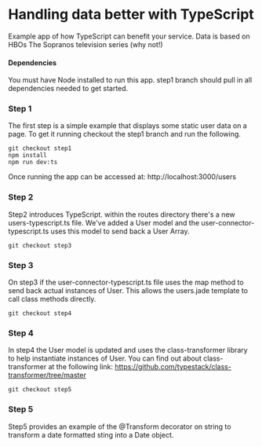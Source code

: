 # Handling data better with TypeScript

Example app of how TypeScript can benefit your service. Data is based on HBOs The Sopranos television series (why not!)

#### Dependencies

You must have Node installed to run this app. step1 branch should pull in all dependencies needed to get started.


### Step 1

The first step is a simple example that displays some static user data on a page. To get it running checkout the step1 branch and run the following.

```
git checkout step1
npm install
npm run dev:ts
```

Once running the app can be accessed at:
http://localhost:3000/users

### Step 2

Step2 introduces TypeScript. within the routes directory there's a new users-typescript.ts file.
We've added a User model and the user-connector-typescript.ts uses this model to send back a User Array.

```
git checkout step3
```

### Step 3

On step3 if the user-connector-typescript.ts file uses the map method to send back actual instances of User. This allows the users.jade template to call class methods directly.

```
git checkout step4
```

### Step 4

In step4 the User model is updated and uses the class-transformer library to help instantiate instances of User. You can find out about class-transformer at the following link:
https://github.com/typestack/class-transformer/tree/master

```
git checkout step5
```

### Step 5

Step5 provides an example of the @Transform decorator on string to transform a date formatted sting into a Date object. 




